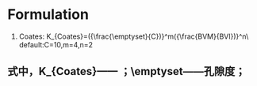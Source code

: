 # Formulation
1. Coates: K_{Coates}=({\frac{\emptyset}{C})}^m({\frac{BVM}{BVI})}^n\ default:C=10,m=4,n=2
## 式中，K_{Coates}——  ；\emptyset——孔隙度；
